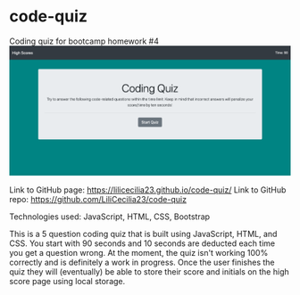 # code-quiz
Coding quiz for bootcamp homework #4
![Screenshot of code quiz](codingQuizScrnshot.png)

Link to GitHub page: https://lilicecilia23.github.io/code-quiz/
Link to GitHub repo: https://github.com/LiliCecilia23/code-quiz

Technologies used: JavaScript, HTML, CSS, Bootstrap


This is a 5 question coding quiz that is built using JavaScript, HTML, and CSS.
You start with 90 seconds and 10 seconds are deducted each time you get a question 
wrong. At the moment, the quiz isn't working 100% correctly and is definitely a work
in progress. Once the user finishes the quiz they will (eventually) be able to store
their score and initials on the high score page using local storage.
